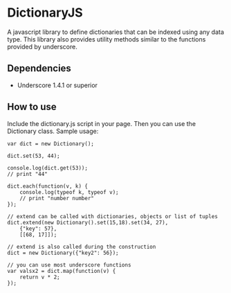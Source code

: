 
DictionaryJS
============

A javascript library to define dictionaries that can be indexed using any data type. This library also provides utility methods similar to the functions provided by underscore.

Dependencies
------------

* Underscore 1.4.1 or superior

How to use
----------

Include the dictionary.js script in your page. Then you can use the Dictionary class. Sample usage:

    var dict = new Dictionary();

    dict.set(53, 44);

    console.log(dict.get(53));
    // print "44"

    dict.each(function(v, k) {
        console.log(typeof k, typeof v);
        // print "number number"
    });

    // extend can be called with dictionaries, objects or list of tuples
    dict.extend(new Dictionary().set(15,18).set(34, 27),
        {"key": 57},
        [[68, 17]]);

    // extend is also called during the construction
    dict = new Dictionary({"key2": 56});

    // you can use most underscore functions
    var valsx2 = dict.map(function(v) {
        return v * 2;
    });
